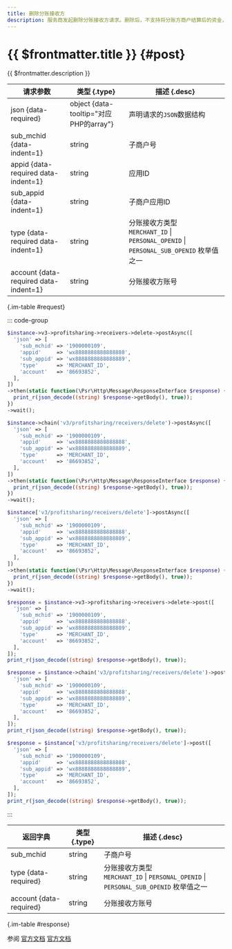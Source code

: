 ```yaml
---
title: 删除分账接收方
description: 服务商发起删除分账接收方请求。删除后，不支持将分账方商户结算后的资金，分到该分账接收方
---
```


# {{ $frontmatter.title }} {#post}

{{ $frontmatter.description }}

| 请求参数 | 类型 {.type} | 描述 {.desc}
| --- | --- | ---
| json {data-required} | object {data-tooltip="对应PHP的array"} | 声明请求的`JSON`数据结构
| sub_mchid {data-indent=1} | string | 子商户号
| appid {data-required data-indent=1} | string | 应用ID
| sub_appid {data-indent=1} | string | 子商户应用ID
| type {data-required data-indent=1} | string | 分账接收方类型<br/>`MERCHANT_ID` \| `PERSONAL_OPENID` \| `PERSONAL_SUB_OPENID` 枚举值之一
| account {data-required data-indent=1} | string | 分账接收方账号

{.im-table #request}

::: code-group

```php [异步纯链式]
$instance->v3->profitsharing->receivers->delete->postAsync([
  'json' => [
    'sub_mchid' => '1900000109',
    'appid'     => 'wx8888888888888888',
    'sub_appid' => 'wx8888888888888889',
    'type'      => 'MERCHANT_ID',
    'account'   => '86693852',
  ],
])
->then(static function(\Psr\Http\Message\ResponseInterface $response) {
  print_r(json_decode((string) $response->getBody(), true));
})
->wait();
```

```php [异步声明式]
$instance->chain('v3/profitsharing/receivers/delete')->postAsync([
  'json' => [
    'sub_mchid' => '1900000109',
    'appid'     => 'wx8888888888888888',
    'sub_appid' => 'wx8888888888888889',
    'type'      => 'MERCHANT_ID',
    'account'   => '86693852',
  ],
])
->then(static function(\Psr\Http\Message\ResponseInterface $response) {
  print_r(json_decode((string) $response->getBody(), true));
})
->wait();
```

```php [异步属性式]
$instance['v3/profitsharing/receivers/delete']->postAsync([
  'json' => [
    'sub_mchid' => '1900000109',
    'appid'     => 'wx8888888888888888',
    'sub_appid' => 'wx8888888888888889',
    'type'      => 'MERCHANT_ID',
    'account'   => '86693852',
  ],
])
->then(static function(\Psr\Http\Message\ResponseInterface $response) {
  print_r(json_decode((string) $response->getBody(), true));
})
->wait();
```

```php [同步纯链式]
$response = $instance->v3->profitsharing->receivers->delete->post([
  'json' => [
    'sub_mchid' => '1900000109',
    'appid'     => 'wx8888888888888888',
    'sub_appid' => 'wx8888888888888889',
    'type'      => 'MERCHANT_ID',
    'account'   => '86693852',
  ],
]);
print_r(json_decode((string) $response->getBody(), true));
```

```php [同步声明式]
$response = $instance->chain('v3/profitsharing/receivers/delete')->post([
  'json' => [
    'sub_mchid' => '1900000109',
    'appid'     => 'wx8888888888888888',
    'sub_appid' => 'wx8888888888888889',
    'type'      => 'MERCHANT_ID',
    'account'   => '86693852',
  ],
]);
print_r(json_decode((string) $response->getBody(), true));
```

```php [同步属性式]
$response = $instance['v3/profitsharing/receivers/delete']->post([
  'json' => [
    'sub_mchid' => '1900000109',
    'appid'     => 'wx8888888888888888',
    'sub_appid' => 'wx8888888888888889',
    'type'      => 'MERCHANT_ID',
    'account'   => '86693852',
  ],
]);
print_r(json_decode((string) $response->getBody(), true));
```

:::

| 返回字典 | 类型 {.type} | 描述 {.desc}
| --- | --- | ---
| sub_mchid | string | 子商户号
| type {data-required} | string | 分账接收方类型<br/>`MERCHANT_ID` \| `PERSONAL_OPENID` \| `PERSONAL_SUB_OPENID` 枚举值之一
| account {data-required} | string | 分账接收方账号

{.im-table #response}

参阅 [官方文档](https://pay.weixin.qq.com/doc/v3/merchant/4012529590) [官方文档](https://pay.weixin.qq.com/doc/v3/partner/4012466868)
